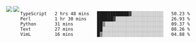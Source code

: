 <a href="https://github.com/anuraghazra/github-readme-stats">
  <img align="left" src="https://github-readme-stats.vercel.app/api?username=kfly8&count_private=true&show_icons=true&theme=calm" />
</a>
<a href="https://github.com/anuraghazra/github-readme-stats">
  <img align="left" src="https://github-readme-stats.vercel.app/api/top-langs/?username=kfly8&theme=calm&hide=HTML&exclude_repo=is3q-cr" />
</a>

<!--START_SECTION:waka-->
```text
TypeScript   2 hrs 48 mins   ████████████▓░░░░░░░░░░░░   50.23 % 
Perl         1 hr 30 mins    ██████▓░░░░░░░░░░░░░░░░░░   26.93 % 
Python       31 mins         ██▒░░░░░░░░░░░░░░░░░░░░░░   09.37 % 
Text         27 mins         ██░░░░░░░░░░░░░░░░░░░░░░░   08.26 % 
VimL         16 mins         █▒░░░░░░░░░░░░░░░░░░░░░░░   04.88 % 
```
<!--END_SECTION:waka-->
